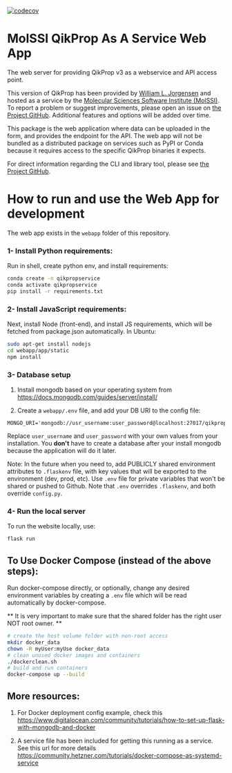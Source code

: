 [![codecov](https://codecov.io/gh/MolSSI/qikpropservice/branch/master/graph/badge.svg)](https://codecov.io/gh/MolSSI/qikpropservice)

MolSSI QikProp As A Service Web App
===========================

The web server for providing QikProp v3 as a webservice and API access point.
 
This version of QikProp has been provided by [William L. Jorgensen](http://zarbi.chem.yale.edu) and hosted as
a service by the [Molecular Sciences Software Institute (MolSSI)](https://molssi.org/). To report a
problem or suggest improvements, please open an issue on
[the Project GitHub](https://github.com/MolSSI/qikpropservice). Additional features and options will be
added over time.

This package is the web application where data can be uploaded in the form, and provides the endpoint for the API. The 
web app will not be bundled as a distributed package on services such as PyPI or Conda because 
it requires access to the specific QikProp binaries it expects. 

For direct information regarding the CLI and library tool, please see 
[the Project GitHub](https://github.com/MolSSI/qikpropservice).

How to run and use the Web App for development
==============================================

The web app exists in the `webapp` folder of this repository.

### 1- Install Python requirements:

Run in shell, create python env, and install requirements:

```bash
conda create -n qikpropservice 
conda activate qikpropservice
pip install -r requirements.txt
```


### 2- Install JavaScript requirements:

Next, install Node (front-end), and install JS requirements, 
which will be fetched from package.json automatically. In Ubuntu:

```bash
sudo apt-get install nodejs
cd webapp/app/static
npm install
```

### 3- Database setup

1. Install mongodb based on your operating system from 
https://docs.mongodb.com/guides/server/install/

2. Create a `webapp/.env` file, and add your DB URI to the config file:
```.env
MONGO_URI='mongodb://usr_username:user_password@localhost:27017/qikpropservice_db'
```

Replace `user_username` and `user_password` with your own values from your installation. 
You **don't** have to create a database after your install mongodb because the application will do
 it later.


Note: In the future when you need to, add PUBLICLY shared environment attributes to `.flaskenv` file, with key values that will be exported to the environment (dev, prod, etc).
Use `.env` file for private variables that won't be shared or pushed to Github. Note that `.env` overrides `.flaskenv`, and both override `config.py`.



### 4- Run the local server

To run the website locally, use: 

```bash
flask run
```


## To Use Docker Compose (instead of the above steps):

Run docker-compose directly, or optionally, change any desired environment variables by creating 
a `.env` file which will be read automatically by docker-compose.

** It is very important to make sure that the shared folder has the right user NOT root owner. **

```bash
# create the host volume folder with non-root access
mkdir docker_data
chown -R myUser:myUse docker_data
# clean unused docker images and containers
./dockerclean.sh
# build and run containers
docker-compose up --build 
```

## More resources:

1. For Docker deployment config example, check this
https://www.digitalocean.com/community/tutorials/how-to-set-up-flask-with-mongodb-and-docker

2. A service file has been included for getting this running as a service. See this url for more details
https://community.hetzner.com/tutorials/docker-compose-as-systemd-service 
